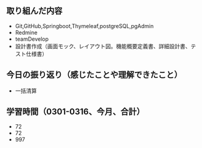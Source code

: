 
## 取り組んだ内容

- Git,GitHub,Springboot,Thymeleaf,postgreSQL,pgAdmin
- Redmine
- teamDevelop
- 設計書作成（画面モック、レイアウト図。機能概要定義書、詳細設計書、テスト仕様書）

## 今日の振り返り（感じたことや理解できたこと）

- 一括清算

## 学習時間（0301-0316、今月、合計）

- 72
- 72
- 997
